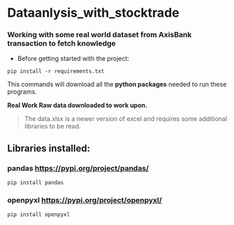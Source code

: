 # Dataanlysis_with_stocktrade

### Working with some real world dataset from AxisBank transaction to fetch knowledge

- Before getting started with the project:

```
pip install -r requirements.txt
```

This commands will download all the **python packages** needed to run these programs.

**Real Work Raw data downloaded to work upon.**

> The data.xlsx is a newer version of excel and requires some additional libraries to be read.

## Libraries installed:

### pandas <https://pypi.org/project/pandas/>

```
pip install pandas
```

### openpyxl <https://pypi.org/project/openpyxl/>

```
pip install openpyxl
```
